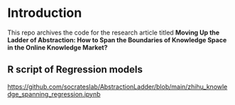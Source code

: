 # Introduction

This repo archives the code for the research article titled **Moving Up the Ladder of Abstraction: How to Span the Boundaries of Knowledge Space in the Online Knowledge Market?**

## R script of Regression models
https://github.com/socrateslab/AbstractionLadder/blob/main/zhihu_knowledge_spanning_regression.ipynb
